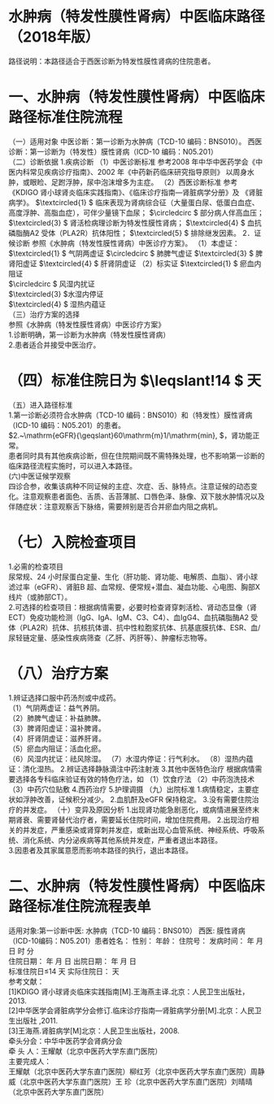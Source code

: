 # 水肿病（特发性膜性肾病）中医临床路径 （2018年版）  
路径说明：本路径适合于西医诊断为特发性膜性肾病的住院患者。  
# 一、水肿病（特发性膜性肾病）中医临床路径标准住院流程  
（一）适用对象 中医诊断：第一诊断为水肿病（TCD-10 编码：BNS010）。 西医诊断：第一诊断为（特发性）膜性肾病（ICD-10 编码：N05.201）  
（二）诊断依据 1.疾病诊断  （1）中医诊断标准 参考2008 年中华中医药学会《中医内科常见疾病诊疗指南》、2002 年《中药新药临床研究指导原则》 以周身水肿，或眼睑、足跗浮肿，尿中泡沫增多为主症。 （2）西医诊断标准 参考 《KDIGO 肾小球肾炎临床实践指南》、《临床诊疗指南—肾脏病学分册》及 《肾脏病学》。 $\textcircled{1} $ 临床表现为肾病综合征（大量蛋白尿、低蛋白血症、高度浮肿、高脂血症），可伴少量镜下血尿； $\circledcirc $ 部分病人伴高血压； $\textcircled{3} $ 肾活检病理诊断为特发性膜性肾病； $\textcircled{4} $ 血抗磷脂酶A2 受体（PLA2R）抗体阳性； $\textcircled{5} $ 排除继发因素。 2．证候诊断  参照《水肿病（特发性膜性肾病）中医诊疗方案》。 （1）本虚证： $\textcircled{1} $ 气阴两虚证  $\circledcirc $ 肺脾气虚证  $\textcircled{3} $ 脾肾阳虚证  $\textcircled{4} $ 肝肾阴虚证  （2）标实证 $\textcircled{1} $ 瘀血内阻证  
$\circledcirc $ 风湿内扰证  
$\textcircled{3} $水湿内停证  
$\textcircled{4} $ 湿热内蕴证  
（三）治疗方案的选择  
参照《水肿病（特发性膜性肾病）中医诊疗方案》  
1.诊断明确，第一诊断为水肿病（特发性膜性肾病）  
2.患者适合并接受中医治疗。  
# （四）标准住院日为 $\leqslant\!14 $ 天  
（五）进入路径标准  
1.第一诊断必须符合水肿病（TCD-10 编码：BNS010）和（特发性）膜性肾病（ICD-10 编码：N05.201）的患者。  
$2.~\mathrm{eGFR}{\geqslant}60\mathrm{m}1/\mathrm{min}, $，肾功能正常。  
患者同时具有其他疾病诊断，但在住院期间既不需特殊处理，也不影响第一诊断的临床路径流程实施时，可以进入本路径。  
(六)中医证候学观察  
四诊合参，收集该病种不同证候的主症、次症、舌、脉特点。注意证候的动态变化。注意观察患者面色、舌质、舌苔薄腻、口唇色泽、脉像、双下肢水肿情况以及伴随症状：注意观察舌下脉络，需要辨别是否合并瘀血内阻之病机。  
# （七）入院检查项目  
1.必需的检查项目  
尿常规、24 小时尿蛋白定量、生化（肝功能、肾功能、电解质、血脂）、肾小球滤过率（eGFR）、肾脏B 超、血常规、便常规+潜血、凝血功能、心电图、胸部X 线片（或肺部CT）。  
2.可选择的检查项目：根据病情需要，必要时检查肾穿刺活检、肾动态显像（肾ECT）免疫功能检测（IgG、IgA、IgM、C3、C4）、血IgG4、血抗磷脂酶A2 受体（PLA2R）抗体、抗核抗体谱、抗中性粒胞浆抗体、抗基底膜抗体、ESR、血/尿轻链定量、感染性疾病筛查（乙肝、丙肝等）、肿瘤标志物等。  
# （八）治疗方案  
1.辨证选择口服中药汤剂或中成药。  
（1）气阴两虚证：益气养阴。  
（2）肺脾气虚证：补益肺脾。  
（3）脾肾阳虚证：温补脾肾。  
（4）肝肾阴虚证：滋养肝肾。  
（5）瘀血内阻证：活血化瘀。  
（6）风湿内扰证：祛风除湿。 （7）水湿内停证：行气利水。 （8）湿热内蕴证：清化湿热。 2.辨证选择静脉滴注中药注射液  3.其他中医特色治疗 根据病情需要选择各专科临床验证有效的特色疗法，如 （1）饮食疗法 （2）中药泡洗技术 （3）中药穴位贴敷 4.西药治疗  5.护理调摄 （九）出院标准 1.病情稳定，主要症状如浮肿改善，证候积分减少。 2.血肌酐及eGFR 保持稳定。 3.没有需要住院治疗的并发症。 （十）变异及原因分析 1.出现肾功能急剧恶化，或病情进展至终末期肾衰、需要肾替代治疗者，需要延长住院时间，增加住院费用。 2.出现治疗相关的并发症，严重感染或肾穿刺并发症，或新出现心血管系统、神经系统、呼吸系统、消化系统、内分泌疾病等其他系统并发症，严重者退出本路径。  
3.因患者及其家属意愿而影响本路径的执行，退出本路径。  
# 二、水肿病（特发性膜性肾病）中医临床路径标准住院流程表单  
适用对象:第一诊断中医: 水肿病（TCD-10 编码：BNS010）      西医: 膜性肾病（ICD-10编码：N05.201）患者姓名：          性别：     年龄：   住院号：           发病时间：   年  月  日  时  分  
住院日期：   年  月  日 出院日期：   年  月   日  
标准住院日≤14 天                 实际住院日：       天  
参考文献：  
[1]KDIGO 肾小球肾炎临床实践指南[M].王海燕主译.北京：人民卫生出版社，2013.  
[2]中华医学会肾脏病学分会修订.临床诊疗指南—肾脏病学分册[M].北京：人民卫生出版社 ,2011.  
[3]王海燕.肾脏病学[M]北京：人民卫生出版社，2008.  
牵头分会：中华中医药学会肾病分会  
牵 头 人：王耀献（北京中医药大学东直门医院）  
主要完成人：  
王耀献（北京中医药大学东直门医院）柳红芳（北京中医药大学东直门医院）周静威（北京中医药大学东直门医院）王  珍（北京中医药大学东直门医院）刘晴晴（北京中医药大学东直门医院）  